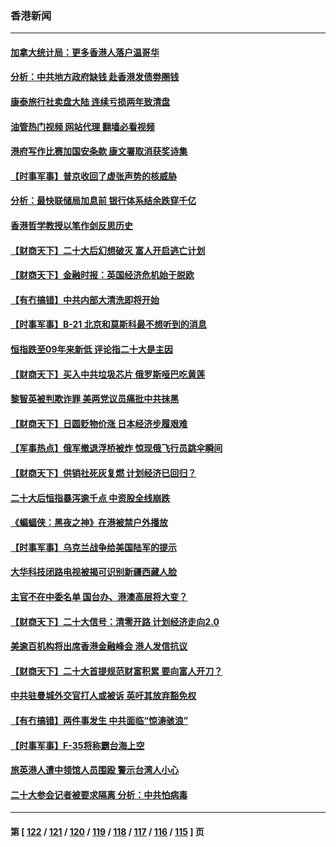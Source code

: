 ### 香港新闻
---
#### [加拿大统计局：更多香港人落户温哥华](../../pages/ncid1349362/n13855904.md?10311645) 
#### [分析：中共地方政府缺钱 赴香港发债劵圈钱](../../pages/ncid1349362/n13855612.md?10311645) 
#### [康泰旅行社卖盘大陆 连续亏损两年致清盘](../../pages/ncid1349362/n13855608.md?10311645) 
#### [油管热门视频 网站代理 翻墙必看视频](http://132.145.103.77:81/youtube.html?10311645)
#### [港府写作比赛加国安条款 康文署取消获奖诗集](../../pages/ncid1349362/n13855605.md?10311645) 
#### [【时事军事】普京收回了虚张声势的核威胁](../../pages/ncid1349362/n13855480.md?10311645) 
#### [分析：最快联储局加息前 银行体系结余跌穿千亿](../../pages/ncid1349362/n13855211.md?10311645) 
#### [香港哲学教授以笔作剑反思历史](../../pages/ncid1349362/n13854992.md?10311645) 
#### [【财商天下】二十大后幻想破灭 富人开启逃亡计划](../../pages/ncid1349362/n13854942.md?10311645) 
#### [【财商天下】金融时报：英国经济危机始于脱欧](../../pages/ncid1349362/n13854226.md?10311645) 
#### [【有冇搞错】中共内部大清洗即将开始](../../pages/ncid1349362/n13853793.md?10311645) 
#### [【时事军事】B-21 北京和莫斯科最不想听到的消息](../../pages/ncid1349362/n13853499.md?10311645) 
#### [恒指跌至09年来新低 评论指二十大是主因](../../pages/ncid1349362/n13853778.md?10311645) 
#### [【财商天下】买入中共垃圾芯片 俄罗斯哑巴吃黄莲](../../pages/ncid1349362/n13853493.md?10311645) 
#### [黎智英被判欺诈罪 美两党议员痛批中共抹黑](../../pages/ncid1349362/n13852892.md?10311645) 
#### [【财商天下】日圆贬物价涨 日本经济步履艰难](../../pages/ncid1349362/n13852700.md?10311645) 
#### [【军事热点】俄军撤退浮桥被炸 惊现俄飞行员跳伞瞬间](../../pages/ncid1349362/n13852376.md?10311645) 
#### [【财商天下】供销社死灰复燃 计划经济已回归？](../../pages/ncid1349362/n13852039.md?10311645) 
#### [二十大后恒指暴泻逾千点 中资股全线崩跌](../../pages/ncid1349362/n13851857.md?10311645) 
#### [《蝙蝠侠：黑夜之神》在港被禁户外播放](../../pages/ncid1349362/n13851614.md?10311645) 
#### [【时事军事】乌克兰战争给美国陆军的提示](../../pages/ncid1349362/n13851166.md?10311645) 
#### [大华科技闭路电视被揭可识别新疆西藏人脸](../../pages/ncid1349362/n13850948.md?10311645) 
#### [主官不在中委名单 国台办、港澳高层将大变？](../../pages/ncid1349362/n13850754.md?10311645) 
#### [【财商天下】二十大信号：清零开路 计划经济走向2.0](../../pages/ncid1349362/n13850408.md?10311645) 
#### [美逾百机构将出席香港金融峰会 港人发信抗议](../../pages/ncid1349362/n13850047.md?10311645) 
#### [【财商天下】二十大首提规范财富积累 要向富人开刀？](../../pages/ncid1349362/n13849578.md?10311645) 
#### [中共驻曼城外交官打人或被诉 英吁其放弃豁免权](../../pages/ncid1349362/n13849485.md?10311645) 
#### [【有冇搞错】两件事发生 中共面临“惊涛骇浪”](../../pages/ncid1349362/n13849257.md?10311645) 
#### [【时事军事】F-35将称霸台海上空](../../pages/ncid1349362/n13848979.md?10311645) 
#### [旅英港人遭中领馆人员围殴 警示台湾人小心](../../pages/ncid1349362/n13849376.md?10311645) 
#### [二十大参会记者被要求隔离 分析：中共怕病毒](../../pages/ncid1349362/n13849159.md?10311645) 

---
#### 第 [ [122](./122.md?10311645) / [121](./121.md?10311645) / [120](./120.md?10311645) / [119](./119.md?10311645) / [118](./118.md?10311645) / [117](./117.md?10311645) / [116](./116.md?10311645) / [115](./115.md?10311645) ] 页
